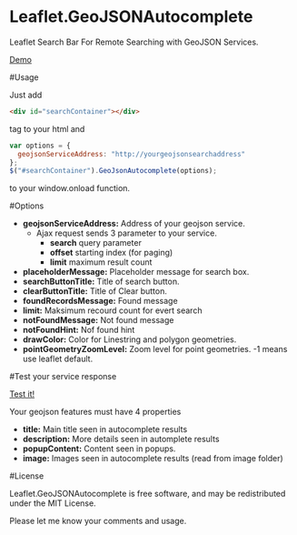 # Leaflet.GeoJSONAutocomplete
Leaflet Search Bar For Remote Searching with GeoJSON Services.

[Demo](https://utahemre.github.io/geojsonautocompletedemo.html)

#Usage

Just add   
```html
<div id="searchContainer"></div> 
```
tag to your html and  
```javascript
var options = {
  geojsonServiceAddress: "http://yourgeojsonsearchaddress"
};
$("#searchContainer").GeoJsonAutocomplete(options);
```
to your window.onload function.

#Options

- **geojsonServiceAddress:** Address of your geojson service. 
  - Ajax request sends 3 parameter to your service.
    - **search** query parameter
    - **offset** starting index (for paging)
    - **limit** maximum result count
- **placeholderMessage:** Placeholder message for search box.  
- **searchButtonTitle:** Title of search button.  
- **clearButtonTitle:** Title of Clear button.  
- **foundRecordsMessage:** Found message  
- **limit:** Maksimum recourd count for evert search  
- **notFoundMessage:** Not found message  
- **notFoundHint:** Nof found hint 
- **drawColor:** Color for Linestring and polygon geometries.    
- **pointGeometryZoomLevel:** Zoom level for point geometries. -1 means use leaflet default.

#Test your service response

[Test it!](https://utahemre.github.io/geojsontest.html)

Your geojson features must have 4 properties
- **title:** Main title seen in autocomplete results  
- **description:** More details seen in automplete results  
- **popupContent:** Content seen in popups.  
- **image:** Images seen in autocomplete results (read from image folder) 

#License

Leaflet.GeoJSONAutocomplete is free software, and may be redistributed under the MIT License. 

Please let me know your comments and usage. 

